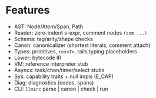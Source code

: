 # Features

- AST: Node/Atom/Span, Path
- Reader: zero-indent s-expr, comment nodes `(com ...)`
- Schema: tag/arity/shape checks
- Canon: canonicalizer (shortest literals, comment attach)
- Types: primitives, `res<T>`, rails typing placeholders
- Lower: bytecode IR
- VM: reference interpreter stub
- Asyncx: task/chan/timer/select stubs
- Sys: capability traits + null impls (E_CAP)
- Diag: diagnostics (codes, spans)
- CLI: `llmirc` parse | canon | check | run
